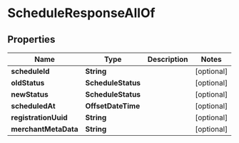 

# ScheduleResponseAllOf


## Properties

| Name | Type | Description | Notes |
|------------ | ------------- | ------------- | -------------|
|**scheduleId** | **String** |  |  [optional] |
|**oldStatus** | **ScheduleStatus** |  |  [optional] |
|**newStatus** | **ScheduleStatus** |  |  [optional] |
|**scheduledAt** | **OffsetDateTime** |  |  [optional] |
|**registrationUuid** | **String** |  |  [optional] |
|**merchantMetaData** | **String** |  |  [optional] |



